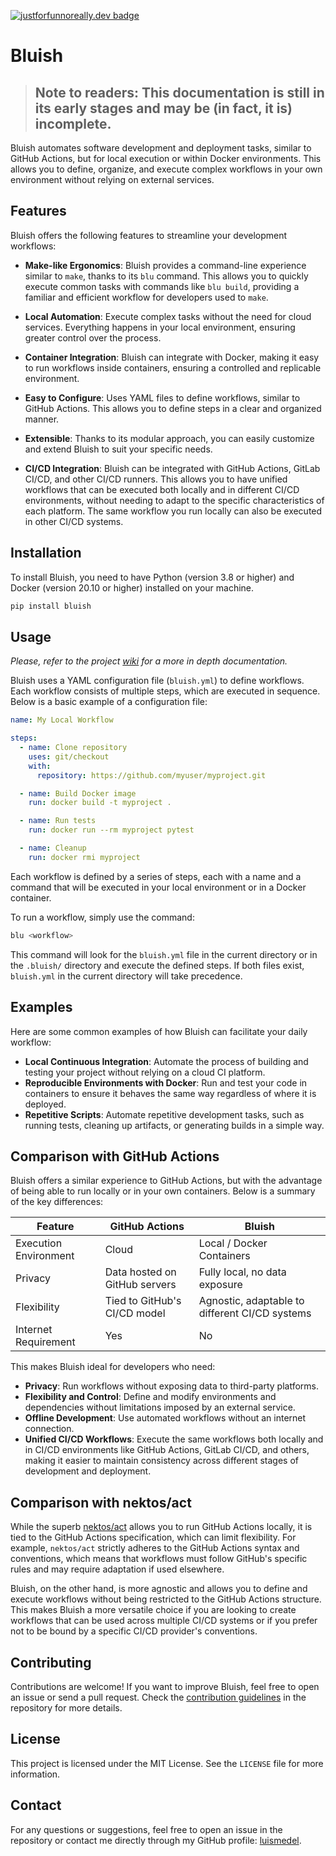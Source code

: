 [![justforfunnoreally.dev badge](https://img.shields.io/badge/justforfunnoreally-dev-9ff)](https://justforfunnoreally.dev)

# Bluish

> ##  Note to readers: This documentation is still in its early stages and may be (in fact, it is) incomplete.

Bluish automates software development and deployment tasks, similar to GitHub Actions, but for local execution or within Docker environments. This allows you to define, organize, and execute complex workflows in your own environment without relying on external services.

## Features

Bluish offers the following features to streamline your development workflows:

- **Make-like Ergonomics**: Bluish provides a command-line experience similar to `make`, thanks to its `blu` command. This allows you to quickly execute common tasks with commands like `blu build`, providing a familiar and efficient workflow for developers used to `make`.

- **Local Automation**: Execute complex tasks without the need for cloud services. Everything happens in your local environment, ensuring greater control over the process.

- **Container Integration**: Bluish can integrate with Docker, making it easy to run workflows inside containers, ensuring a controlled and replicable environment.

- **Easy to Configure**: Uses YAML files to define workflows, similar to GitHub Actions. This allows you to define steps in a clear and organized manner.

- **Extensible**: Thanks to its modular approach, you can easily customize and extend Bluish to suit your specific needs.

- **CI/CD Integration**: Bluish can be integrated with GitHub Actions, GitLab CI/CD, and other CI/CD runners. This allows you to have unified workflows that can be executed both locally and in different CI/CD environments, without needing to adapt to the specific characteristics of each platform. The same workflow you run locally can also be executed in other CI/CD systems.

## Installation

To install Bluish, you need to have Python (version 3.8 or higher) and Docker (version 20.10 or higher) installed on your machine.

```bash
pip install bluish
```

## Usage

_Please, refer to the project [wiki](https://github.com/luismedel/bluish/wiki) for a more in depth documentation._

Bluish uses a YAML configuration file (`bluish.yml`) to define workflows. Each workflow consists of multiple steps, which are executed in sequence. Below is a basic example of a configuration file:

```yaml
name: My Local Workflow

steps:
  - name: Clone repository
    uses: git/checkout
    with:
      repository: https://github.com/myuser/myproject.git

  - name: Build Docker image
    run: docker build -t myproject .

  - name: Run tests
    run: docker run --rm myproject pytest

  - name: Cleanup
    run: docker rmi myproject
```

Each workflow is defined by a series of steps, each with a name and a command that will be executed in your local environment or in a Docker container.

To run a workflow, simply use the command:

```bash
blu <workflow>
```

This command will look for the `bluish.yml` file in the current directory or in the `.bluish/` directory and execute the defined steps. If both files exist, `bluish.yml` in the current directory will take precedence.

## Examples

Here are some common examples of how Bluish can facilitate your daily workflow:

- **Local Continuous Integration**: Automate the process of building and testing your project without relying on a cloud CI platform.
- **Reproducible Environments with Docker**: Run and test your code in containers to ensure it behaves the same way regardless of where it is deployed.
- **Repetitive Scripts**: Automate repetitive development tasks, such as running tests, cleaning up artifacts, or generating builds in a simple way.

## Comparison with GitHub Actions

Bluish offers a similar experience to GitHub Actions, but with the advantage of being able to run locally or in your own containers. Below is a summary of the key differences:

| Feature               | GitHub Actions                | Bluish                                         |
| --------------------- | ----------------------------- | ---------------------------------------------- |
| Execution Environment | Cloud                         | Local / Docker Containers                      |
| Privacy               | Data hosted on GitHub servers | Fully local, no data exposure                  |
| Flexibility           | Tied to GitHub's CI/CD model  | Agnostic, adaptable to different CI/CD systems |
| Internet Requirement  | Yes                           | No                                             |

This makes Bluish ideal for developers who need:

- **Privacy**: Run workflows without exposing data to third-party platforms.
- **Flexibility and Control**: Define and modify environments and dependencies without limitations imposed by an external service.
- **Offline Development**: Use automated workflows without an internet connection.
- **Unified CI/CD Workflows**: Execute the same workflows both locally and in CI/CD environments like GitHub Actions, GitLab CI/CD, and others, making it easier to maintain consistency across different stages of development and deployment.

## Comparison with nektos/act

While the superb [nektos/act](https://github.com/nektos/act) allows you to run GitHub Actions locally, it is tied to the GitHub Actions specification, which can limit flexibility. For example, `nektos/act` strictly adheres to the GitHub Actions syntax and conventions, which means that workflows must follow GitHub's specific rules and may require adaptation if used elsewhere.

Bluish, on the other hand, is more agnostic and allows you to define and execute workflows without being restricted to the GitHub Actions structure. This makes Bluish a more versatile choice if you are looking to create workflows that can be used across multiple CI/CD systems or if you prefer not to be bound by a specific CI/CD provider's conventions.

## Contributing

Contributions are welcome! If you want to improve Bluish, feel free to open an issue or send a pull request. Check the [contribution guidelines](https://github.com/luismedel/bluish/blob/main/CONTRIBUTING.md) in the repository for more details.

## License

This project is licensed under the MIT License. See the `LICENSE` file for more information.

## Contact

For any questions or suggestions, feel free to open an issue in the repository or contact me directly through my GitHub profile: [luismedel](https://github.com/luismedel).
